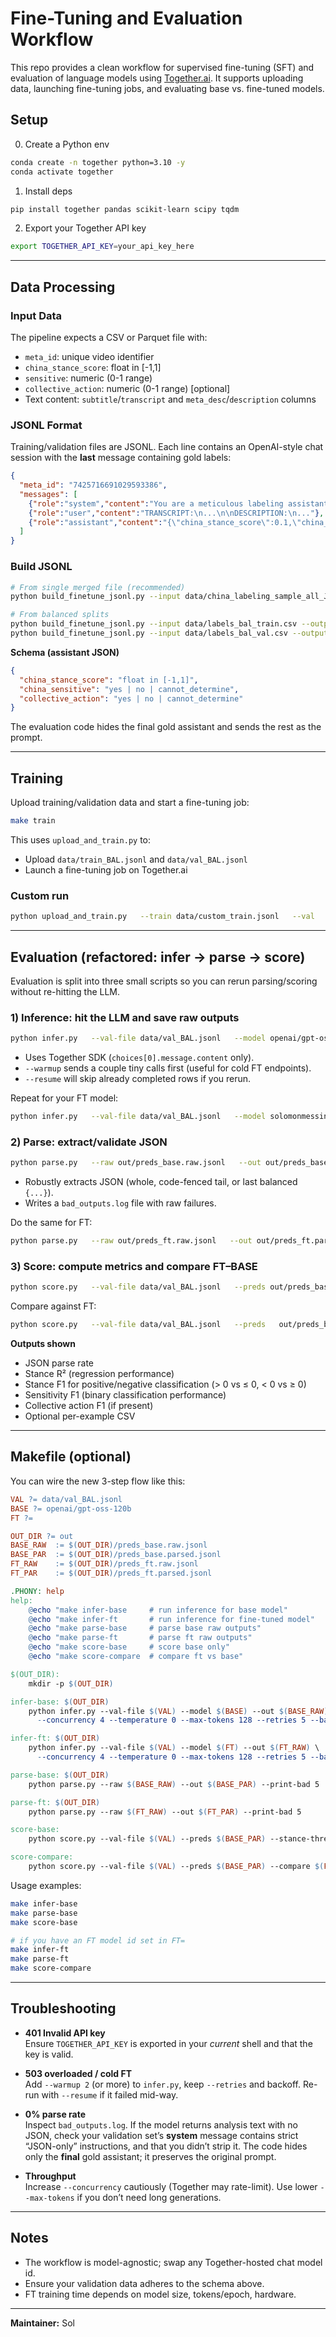 # Fine-Tuning and Evaluation Workflow

This repo provides a clean workflow for supervised fine-tuning (SFT) and evaluation of language models using [Together.ai](https://www.together.ai). It supports uploading data, launching fine-tuning jobs, and evaluating base vs. fine-tuned models.

## Setup

0) Create a Python env

```bash
conda create -n together python=3.10 -y
conda activate together
```

1) Install deps

```bash
pip install together pandas scikit-learn scipy tqdm
```

2) Export your Together API key

```bash
export TOGETHER_API_KEY=your_api_key_here
```

---

## Data Processing

### Input Data
The pipeline expects a CSV or Parquet file with:
- `meta_id`: unique video identifier
- `china_stance_score`: float in [-1,1] 
- `sensitive`: numeric (0-1 range)
- `collective_action`: numeric (0-1 range) [optional]
- Text content: `subtitle`/`transcript` and `meta_desc`/`description` columns

### JSONL Format
Training/validation files are JSONL. Each line contains an OpenAI-style chat session with the **last** message containing gold labels:

```json
{
  "meta_id": "7425716691029593386",
  "messages": [
    {"role":"system","content":"You are a meticulous labeling assistant..."},
    {"role":"user","content":"TRANSCRIPT:\n...\n\nDESCRIPTION:\n..."},
    {"role":"assistant","content":"{\"china_stance_score\":0.1,\"china_sensitive\":\"no\",\"collective_action\":\"no\"}"}
  ]
}
```

### Build JSONL
```bash
# From single merged file (recommended)
python build_finetune_jsonl.py --input data/china_labeling_sample_all_Jul30_merged.csv --output data/val_merged.jsonl

# From balanced splits
python build_finetune_jsonl.py --input data/labels_bal_train.csv --output data/train_BAL.jsonl
python build_finetune_jsonl.py --input data/labels_bal_val.csv --output data/val_BAL.jsonl
```

**Schema (assistant JSON)**

```json
{
  "china_stance_score": "float in [-1,1]",
  "china_sensitive": "yes | no | cannot_determine",
  "collective_action": "yes | no | cannot_determine" 
}
```

The evaluation code hides the final gold assistant and sends the rest as the prompt.

---

## Training

Upload training/validation data and start a fine-tuning job:

```bash
make train
```

This uses `upload_and_train.py` to:
- Upload `data/train_BAL.jsonl` and `data/val_BAL.jsonl`
- Launch a fine-tuning job on Together.ai

### Custom run

```bash
python upload_and_train.py   --train data/custom_train.jsonl   --val   data/custom_val.jsonl   --model my-org/My-Model-Base   --suffix my-experiment-v1   --epochs 3 --batch-size 16 --lr 5e-5
```

---

## Evaluation (refactored: infer → parse → score)

Evaluation is split into three small scripts so you can rerun parsing/scoring without re-hitting the LLM.

### 1) Inference: hit the LLM and save **raw outputs**

```bash
python infer.py   --val-file data/val_BAL.jsonl   --model openai/gpt-oss-120b   --out out/preds_base.raw.jsonl   --concurrency 4 --temperature 0 --max-tokens 128   --retries 5 --base-sleep 1.0 --warmup 2
```

- Uses Together SDK (`choices[0].message.content` only).
- `--warmup` sends a couple tiny calls first (useful for cold FT endpoints).
- `--resume` will skip already completed rows if you rerun.

Repeat for your FT model:

```bash
python infer.py   --val-file data/val_BAL.jsonl   --model solomonmessing_ddea/gpt-oss-120b-tiktok-sft-gptoss120b-64d918c9   --out out/preds_ft.raw.jsonl   --concurrency 4 --temperature 0 --max-tokens 128   --retries 5 --base-sleep 1.0 --warmup 2
```

### 2) Parse: extract/validate JSON

```bash
python parse.py   --raw out/preds_base.raw.jsonl   --out out/preds_base.parsed.jsonl   --print-bad 5
```

- Robustly extracts JSON (whole, code-fenced tail, or last balanced `{...}`).
- Writes a `bad_outputs.log` file with raw failures.

Do the same for FT:

```bash
python parse.py   --raw out/preds_ft.raw.jsonl   --out out/preds_ft.parsed.jsonl   --print-bad 5
```

### 3) Score: compute metrics and compare FT–BASE

```bash
python score.py   --val-file data/val_BAL.jsonl   --preds out/preds_base.parsed.jsonl   --stance-thresh 0.3 --eps 1e-6   --dump-csv out/base_preds.csv
```

Compare against FT:

```bash
python score.py   --val-file data/val_BAL.jsonl   --preds   out/preds_base.parsed.jsonl   --compare out/preds_ft.parsed.jsonl
```

**Outputs shown**
- JSON parse rate
- Stance R² (regression performance)
- Stance F1 for positive/negative classification (> 0 vs ≤ 0, < 0 vs ≥ 0)
- Sensitivity F1 (binary classification performance)
- Collective action F1 (if present)
- Optional per-example CSV

---

## Makefile (optional)

You can wire the new 3-step flow like this:

```makefile
VAL ?= data/val_BAL.jsonl
BASE ?= openai/gpt-oss-120b
FT ?=

OUT_DIR ?= out
BASE_RAW  := $(OUT_DIR)/preds_base.raw.jsonl
BASE_PAR  := $(OUT_DIR)/preds_base.parsed.jsonl
FT_RAW    := $(OUT_DIR)/preds_ft.raw.jsonl
FT_PAR    := $(OUT_DIR)/preds_ft.parsed.jsonl

.PHONY: help
help:
	@echo "make infer-base     # run inference for base model"
	@echo "make infer-ft       # run inference for fine-tuned model"
	@echo "make parse-base     # parse base raw outputs"
	@echo "make parse-ft       # parse ft raw outputs"
	@echo "make score-base     # score base only"
	@echo "make score-compare  # compare ft vs base"

$(OUT_DIR):
	mkdir -p $(OUT_DIR)

infer-base: $(OUT_DIR)
	python infer.py --val-file $(VAL) --model $(BASE) --out $(BASE_RAW) \
	  --concurrency 4 --temperature 0 --max-tokens 128 --retries 5 --base-sleep 1.0 --warmup 2

infer-ft: $(OUT_DIR)
	python infer.py --val-file $(VAL) --model $(FT) --out $(FT_RAW) \
	  --concurrency 4 --temperature 0 --max-tokens 128 --retries 5 --base-sleep 1.0 --warmup 2

parse-base: $(OUT_DIR)
	python parse.py --raw $(BASE_RAW) --out $(BASE_PAR) --print-bad 5

parse-ft: $(OUT_DIR)
	python parse.py --raw $(FT_RAW) --out $(FT_PAR) --print-bad 5

score-base:
	python score.py --val-file $(VAL) --preds $(BASE_PAR) --stance-thresh 0.3 --eps 1e-6 --dump-csv $(OUT_DIR)/base_preds.csv

score-compare:
	python score.py --val-file $(VAL) --preds $(BASE_PAR) --compare $(FT_PAR) --stance-thresh 0.3 --eps 1e-6
```

Usage examples:

```bash
make infer-base
make parse-base
make score-base

# if you have an FT model id set in FT=
make infer-ft
make parse-ft
make score-compare
```

---

## Troubleshooting

- **401 Invalid API key**  
  Ensure `TOGETHER_API_KEY` is exported in your *current* shell and that the key is valid.

- **503 overloaded / cold FT**  
  Add `--warmup 2` (or more) to `infer.py`, keep `--retries` and backoff. Re-run with `--resume` if it failed mid-way.

- **0% parse rate**  
  Inspect `bad_outputs.log`. If the model returns analysis text with no JSON, check your validation set’s **system** message contains strict “JSON-only” instructions, and that you didn’t strip it. The code hides only the **final** gold assistant; it preserves the original prompt.

- **Throughput**  
  Increase `--concurrency` cautiously (Together may rate-limit). Use lower `--max-tokens` if you don’t need long generations.

---

## Notes

- The workflow is model-agnostic; swap any Together-hosted chat model id.
- Ensure your validation data adheres to the schema above.
- FT training time depends on model size, tokens/epoch, hardware.

---

**Maintainer:** Sol
